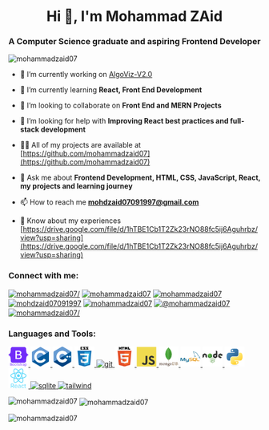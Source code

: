 <h1 align="center">Hi 👋, I'm Mohammad ZAid</h1>
<h3 align="center">A Computer Science graduate and aspiring Frontend Developer</h3>

<p align="left"> <img src="https://komarev.com/ghpvc/?username=mohammadzaid07&label=Profile%20views&color=0e75b6&style=flat" alt="mohammadzaid07" /> </p>

- 🔭 I’m currently working on [AlgoViz-V2.0](https://github.com/mohammadzaid07/AlgoViz-V2.0)

- 🌱 I’m currently learning **React, Front End Development**

- 👯 I’m looking to collaborate on **Front End and MERN Projects**

- 🤝 I’m looking for help with **Improving React best practices and full-stack development**

- 👨‍💻 All of my projects are available at [https://github.com/mohammadzaid07](https://github.com/mohammadzaid07)

- 💬 Ask me about **Frontend Development, HTML, CSS, JavaScript, React, my projects and learning journey**

- 📫 How to reach me **mohdzaid07091997@gmail.com**

- 📄 Know about my experiences [https://drive.google.com/file/d/1hTBE1Cb1T2Zk23rNO88fc5ij6Aguhrbz/view?usp=sharing](https://drive.google.com/file/d/1hTBE1Cb1T2Zk23rNO88fc5ij6Aguhrbz/view?usp=sharing)

<h3 align="left">Connect with me:</h3>
<p align="left">
<a href="https://linkedin.com/in/mohammadzaid07/" target="blank"><img align="center" src="https://raw.githubusercontent.com/rahuldkjain/github-profile-readme-generator/master/src/images/icons/Social/linked-in-alt.svg" alt="mohammadzaid07/" height="30" width="40" /></a>
<a href="https://www.codechef.com/users/mohammadzaid07" target="blank"><img align="center" src="https://cdn.jsdelivr.net/npm/simple-icons@3.1.0/icons/codechef.svg" alt="mohammadzaid07" height="30" width="40" /></a>
<a href="https://www.hackerrank.com/mohammadzaid07" target="blank"><img align="center" src="https://raw.githubusercontent.com/rahuldkjain/github-profile-readme-generator/master/src/images/icons/Social/hackerrank.svg" alt="mohammadzaid07" height="30" width="40" /></a>
<a href="https://codeforces.com/profile/mohdzaid07091997" target="blank"><img align="center" src="https://raw.githubusercontent.com/rahuldkjain/github-profile-readme-generator/master/src/images/icons/Social/codeforces.svg" alt="mohdzaid07091997" height="30" width="40" /></a>
<a href="https://www.leetcode.com/mohammadzaid07" target="blank"><img align="center" src="https://raw.githubusercontent.com/rahuldkjain/github-profile-readme-generator/master/src/images/icons/Social/leet-code.svg" alt="mohammadzaid07" height="30" width="40" /></a>
<a href="https://www.hackerearth.com/@mohammadzaid07" target="blank"><img align="center" src="https://raw.githubusercontent.com/rahuldkjain/github-profile-readme-generator/master/src/images/icons/Social/hackerearth.svg" alt="@mohammadzaid07" height="30" width="40" /></a>
<a href="https://auth.geeksforgeeks.org/user/mohammadzaid07/" target="blank"><img align="center" src="https://raw.githubusercontent.com/rahuldkjain/github-profile-readme-generator/master/src/images/icons/Social/geeks-for-geeks.svg" alt="mohammadzaid07/" height="30" width="40" /></a>
</p>

<h3 align="left">Languages and Tools:</h3>
<p align="left"> <a href="https://getbootstrap.com" target="_blank" rel="noreferrer"> <img src="https://raw.githubusercontent.com/devicons/devicon/master/icons/bootstrap/bootstrap-plain-wordmark.svg" alt="bootstrap" width="40" height="40"/> </a> <a href="https://www.cprogramming.com/" target="_blank" rel="noreferrer"> <img src="https://raw.githubusercontent.com/devicons/devicon/master/icons/c/c-original.svg" alt="c" width="40" height="40"/> </a> <a href="https://www.w3schools.com/cpp/" target="_blank" rel="noreferrer"> <img src="https://raw.githubusercontent.com/devicons/devicon/master/icons/cplusplus/cplusplus-original.svg" alt="cplusplus" width="40" height="40"/> </a> <a href="https://www.w3schools.com/css/" target="_blank" rel="noreferrer"> <img src="https://raw.githubusercontent.com/devicons/devicon/master/icons/css3/css3-original-wordmark.svg" alt="css3" width="40" height="40"/> </a> <a href="https://git-scm.com/" target="_blank" rel="noreferrer"> <img src="https://www.vectorlogo.zone/logos/git-scm/git-scm-icon.svg" alt="git" width="40" height="40"/> </a> <a href="https://www.w3.org/html/" target="_blank" rel="noreferrer"> <img src="https://raw.githubusercontent.com/devicons/devicon/master/icons/html5/html5-original-wordmark.svg" alt="html5" width="40" height="40"/> </a> <a href="https://developer.mozilla.org/en-US/docs/Web/JavaScript" target="_blank" rel="noreferrer"> <img src="https://raw.githubusercontent.com/devicons/devicon/master/icons/javascript/javascript-original.svg" alt="javascript" width="40" height="40"/> </a> <a href="https://www.mongodb.com/" target="_blank" rel="noreferrer"> <img src="https://raw.githubusercontent.com/devicons/devicon/master/icons/mongodb/mongodb-original-wordmark.svg" alt="mongodb" width="40" height="40"/> </a> <a href="https://www.mysql.com/" target="_blank" rel="noreferrer"> <img src="https://raw.githubusercontent.com/devicons/devicon/master/icons/mysql/mysql-original-wordmark.svg" alt="mysql" width="40" height="40"/> </a> <a href="https://nodejs.org" target="_blank" rel="noreferrer"> <img src="https://raw.githubusercontent.com/devicons/devicon/master/icons/nodejs/nodejs-original-wordmark.svg" alt="nodejs" width="40" height="40"/> </a> <a href="https://www.python.org" target="_blank" rel="noreferrer"> <img src="https://raw.githubusercontent.com/devicons/devicon/master/icons/python/python-original.svg" alt="python" width="40" height="40"/> </a> <a href="https://reactjs.org/" target="_blank" rel="noreferrer"> <img src="https://raw.githubusercontent.com/devicons/devicon/master/icons/react/react-original-wordmark.svg" alt="react" width="40" height="40"/> </a> <a href="https://www.sqlite.org/" target="_blank" rel="noreferrer"> <img src="https://www.vectorlogo.zone/logos/sqlite/sqlite-icon.svg" alt="sqlite" width="40" height="40"/> </a> <a href="https://tailwindcss.com/" target="_blank" rel="noreferrer"> <img src="https://www.vectorlogo.zone/logos/tailwindcss/tailwindcss-icon.svg" alt="tailwind" width="40" height="40"/> </a> </p>

<p>
  <img align="left" src="https://github-readme-stats.vercel.app/api/top-langs?username=mohammadzaid07&show_icons=true&locale=en&layout=compact&langs_count=8&hide=Jupyter%20Notebook" alt="mohammadzaid07" />
</p>


<p>&nbsp;<img align="center" src="https://github-readme-stats.vercel.app/api?username=mohammadzaid07&show_icons=true&locale=en" alt="mohammadzaid07" /></p>

<p><img align="center" src="https://github-readme-streak-stats.herokuapp.com/?user=mohammadzaid07&" alt="mohammadzaid07" /></p>
